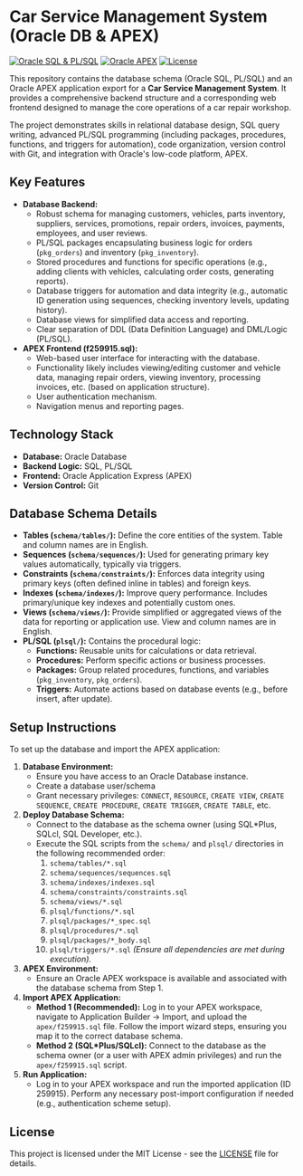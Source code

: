 # Car Service Management System (Oracle DB & APEX)

[![Oracle SQL & PL/SQL](https://img.shields.io/badge/Oracle-SQL%20%26%20PL%2FSQL-red)](https://www.oracle.com/database/)
[![Oracle APEX](https://img.shields.io/badge/Oracle-APEX-orange)](https://apex.oracle.com/)
[![License](https://img.shields.io/badge/License-MIT-yellow.svg)](LICENSE) 

This repository contains the database schema (Oracle SQL, PL/SQL) and an Oracle APEX application export for a **Car Service Management System**. It provides a comprehensive backend structure and a corresponding web frontend designed to manage the core operations of a car repair workshop.

The project demonstrates skills in relational database design, SQL query writing, advanced PL/SQL programming (including packages, procedures, functions, and triggers for automation), code organization, version control with Git, and integration with Oracle's low-code platform, APEX. 
## Key Features

* **Database Backend:**
    * Robust schema for managing customers, vehicles, parts inventory, suppliers, services, promotions, repair orders, invoices, payments, employees, and user reviews.
    * PL/SQL packages encapsulating business logic for orders (`pkg_orders`) and inventory (`pkg_inventory`).
    * Stored procedures and functions for specific operations (e.g., adding clients with vehicles, calculating order costs, generating reports).
    * Database triggers for automation and data integrity (e.g., automatic ID generation using sequences, checking inventory levels, updating history).
    * Database views for simplified data access and reporting.
    * Clear separation of DDL (Data Definition Language) and DML/Logic (PL/SQL).
* **APEX Frontend (f259915.sql):**
    * Web-based user interface for interacting with the database.
    * Functionality likely includes viewing/editing customer and vehicle data, managing repair orders, viewing inventory, processing invoices, etc. (based on application structure).
    * User authentication mechanism.
    * Navigation menus and reporting pages.

## Technology Stack

* **Database:** Oracle Database 
* **Backend Logic:** SQL, PL/SQL
* **Frontend:** Oracle Application Express (APEX)
* **Version Control:** Git

## Database Schema Details

* **Tables (`schema/tables/`):** Define the core entities of the system. Table and column names are in English.
* **Sequences (`schema/sequences/`):** Used for generating primary key values automatically, typically via triggers.
* **Constraints (`schema/constraints/`):** Enforces data integrity using primary keys (often defined inline in tables) and foreign keys.
* **Indexes (`schema/indexes/`):** Improve query performance. Includes primary/unique key indexes and potentially custom ones.
* **Views (`schema/views/`):** Provide simplified or aggregated views of the data for reporting or application use. View and column names are in English.
* **PL/SQL (`plsql/`):** Contains the procedural logic:
    * **Functions:** Reusable units for calculations or data retrieval.
    * **Procedures:** Perform specific actions or business processes.
    * **Packages:** Group related procedures, functions, and variables (`pkg_inventory`, `pkg_orders`).
    * **Triggers:** Automate actions based on database events (e.g., before insert, after update).

## Setup Instructions

To set up the database and import the APEX application:

1.  **Database Environment:**
    * Ensure you have access to an Oracle Database instance.
    * Create a database user/schema 
    * Grant necessary privileges: `CONNECT`, `RESOURCE`, `CREATE VIEW`, `CREATE SEQUENCE`, `CREATE PROCEDURE`, `CREATE TRIGGER`, `CREATE TABLE`, etc.
2.  **Deploy Database Schema:**
    * Connect to the database as the schema owner (using SQL*Plus, SQLcl, SQL Developer, etc.).
    * Execute the SQL scripts from the `schema/` and `plsql/` directories in the following recommended order:
        1.  `schema/tables/*.sql`
        2.  `schema/sequences/sequences.sql`
        3.  `schema/indexes/indexes.sql`
        4.  `schema/constraints/constraints.sql`
        5.  `schema/views/*.sql`
        6.  `plsql/functions/*.sql`
        7.  `plsql/packages/*_spec.sql`
        8.  `plsql/procedures/*.sql`
        9.  `plsql/packages/*_body.sql`
        10. `plsql/triggers/*.sql`
        *(Ensure all dependencies are met during execution).*
3.  **APEX Environment:**
    * Ensure an Oracle APEX workspace is available and associated with the database schema from Step 1.
4.  **Import APEX Application:**
    * **Method 1 (Recommended):** Log in to your APEX workspace, navigate to Application Builder -> Import, and upload the `apex/f259915.sql` file. Follow the import wizard steps, ensuring you map it to the correct database schema.
    * **Method 2 (SQL*Plus/SQLcl):** Connect to the database as the schema owner (or a user with APEX admin privileges) and run the `apex/f259915.sql` script.
5.  **Run Application:**
    * Log in to your APEX workspace and run the imported application (ID 259915). Perform any necessary post-import configuration if needed (e.g., authentication scheme setup).

## License

This project is licensed under the MIT License - see the [LICENSE](LICENSE) file for details.

